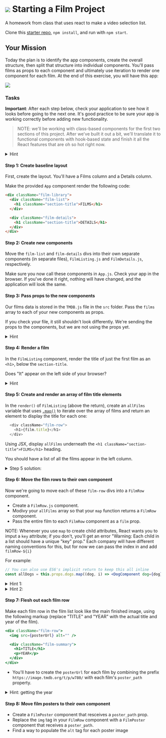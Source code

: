 # ![](https://ga-dash.s3.amazonaws.com/production/assets/logo-9f88ae6c9c3871690e33280fcf557f33.png) Starting a Film Project

A homework from class that uses react to make a video selection list.

Clone this [starter repo](https://github.com/WDI-SEA/react-film-starter-repo), `npm install`, and run with `npm start`.

## Your Mission

Today the plan is to identify the app components, create the overall structure, then split that structure into individual components. You'll pass films as props to each component and ultimately use iteration to render one component for each film. At the end of this exercise, you will have this app:

![](images/film-1.png)

### Tasks

**Important**: After each step below, check your application to see how it looks before going to the next one. It's good practice to be sure your app is working correctly before adding new functionality.

> NOTE: we'll be working with class-based components for the first two sections of this project. After we've built it out a bit, we'll translate it to functional components with hook-based state and finish it all the React features that are oh so hot right now.

<details>
  <summary>Hint</summary>
  Don't forget any <code>import</code> statements as you add more files.
</details>

#### Step 1: Create baseline layout

First, create the layout. You'll have a Films column and a Details column.

Make the provided `App` component render the following code:

```html
<div className="film-library">
  <div className="film-list">
    <h1 className="section-title">FILMS</h1>
  </div>

  <div className="film-details">
    <h1 className="section-title">DETAILS</h1>
  </div>
</div>
```

#### Step 2: Create new components

Move the `film-list` and `film-details` divs into their own separate components (in separate files), `FilmListing.js` and `FilmDetails.js`, respectively.

Make sure you now call these components in `App.js`. Check your app in the browser. If you've done it right, nothing will have changed, and the application will look the same.

#### Step 3: Pass props to the new components

Our films data is stored in the `TMDB.js` file in the `src` folder. Pass the `films` array to each of your new components as props.

If you check your file, it still shouldn't look differently. We're sending the props to the components, but we are not using the props yet.

<details>
  <summary>Hint</summary>
  For now, this step is just changing the <code>App.js</code> file to be sure it imports the film file and passes props.
  <code>
    
    import React, { Component } from 'react';
    import './App.css';
    import FilmListing from './FilmListing';
    import FilmDetails from './FilmDetails';
    import TMDB from './TMDB';
    
    class App extends Component {
      render() {
        return (
          <div className="App">
            <div className="film-library">
              <FilmListing films={TMDB.films} />
              <FilmDetails films={TMDB.films} />
            </div>
          </div>
        );
      }
    }

    export default App;
    
  </code>
</details>

#### Step 4: Render a film

In the `FilmListing` component, render the title of just the first film as an `<h1>`, below the `section-title`.

Does "It" appear on the left side of your browser?

<details>
  <summary>Hint</summary>
  The films prop is an array, and you just want the title from the first one.
</details>


#### Step 5: Create and render an array of film title elements

In the `render()` of `FilmListing` (above the return), create an `allFilms` variable that uses [`.map()`](https://developer.mozilla.org/en-US/docs/Web/JavaScript/Reference/Global_Objects/Array/map) to iterate over the array of films and return an element to display the title for each one:

```js
  <div className="film-row">
    <h1>{film.title}</h1>
  </div>
```

Using JSX, display `allFilms` underneath the `<h1 className="section-title">FILMS</h1>` heading.

You should have a list of all the films appear in the left column.

<details>
  <summary>Step 5 solution:</summary>
  <code>
    
    render() {
      const allFilms = this.props.films.map((film) =>{
        return (
          <div className="film-row">
            <h1>{film.title}</h1>
          </div>
        )
      })
      return (
          <div className="film-list">
            <h1 className="section-title">FILMS</h1>
            {allFilms}
          </div>
      );
    }
  
  </code>
</details>

#### Step 6: Move the film rows to their own component

Now we're going to move each of these `film-row` divs into a `FilmRow` component.

* Create a `FilmRow.js` component. 
* Modivy your `allFilms` array so that your `map` function returns a `FilmRow` component.
* Pass the entire film to each `FilmRow` component as a `film` prop.

NOTE: Whenever you use `map` to create child attributes, React wants you to imput a `key` attribute; if you don't, you'll get an error "Warning: Each child in a list should have a unique "key" prop." 
Each company will have different naming conventions for this, but for now we can pass the index in and add ``filmRow-${i}``

For example: 

```jsx
// You can also use ES6's implicit return to keep this all inline
const allDogs = this.props.dogs.map((dog, i) => <DogComponent dog={dog} key={`goodDog-${i}`} />)
```

<details>
  <summary>Hint 1: </summary>
  Don't forget to import <code>FilmRow</code> so you can use it in your <code>map</code> iterator.
</details>

<details>
  <summary>Hint 2: </summary>
  Inside your <code>FilmRow</code> component, <code>film</code> is now, a prop, so you'll need to access it with <code>this.props.film</code>.
  </details>

#### Step 7: Flesh out each film row

Make each film row in the film list look like the main finished image, using the following markup (replace "TITLE" and "YEAR" with the actual title and year of the film).

```jsx
<div className="film-row">
  <img src={posterUrl} alt="" />

  <div className="film-summary">
    <h1>TITLE</h1>
    <p>YEAR</p>
  </div>
</div>
```

- You'll have to create the `posterUrl` for each film by combining the prefix `https://image.tmdb.org/t/p/w780/` with each film's `poster_path` property.

<details>
  <summary>Hint: getting the year</summary>
  You'll also have to extract the year from the <code>release_date</code> property. To do this, you could use the <code>split()</code>, <code>substring()</code> or <code>getFullYear()</code> JS method.
</details>


#### Step 8: Move film posters to their own component

* Create a `FilmPoster` component that resceives a `poster_path` prop.
* Replace the `img` tag in your `FilmRow` component with a `FilmPoster` component that receives a `poster_path`.
* Find a way to populate the `alt` tag for each poster image

